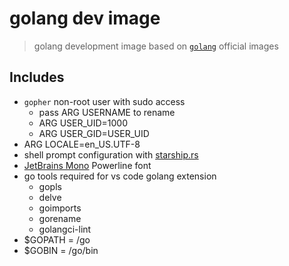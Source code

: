 # golang dev image

> golang development image based on [`golang`](https://hub.docker.com/_/golang/) official images

## Includes

- `gopher` non-root user with sudo access
  - pass ARG USERNAME to rename
  - ARG USER_UID=1000
  - ARG USER_GID=USER_UID
- ARG LOCALE=en_US.UTF-8
- shell prompt configuration with [starship.rs](https://starship.rs/)
- [JetBrains Mono](https://www.jetbrains.com/lp/mono/) Powerline font
- go tools required for vs code golang extension
  - gopls
  - delve
  - goimports
  - gorename
  - golangci-lint
- \$GOPATH = /go
- \$GOBIN = /go/bin
